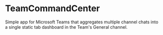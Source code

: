 # TeamCommandCenter
Simple app for Microsoft Teams that aggregates multiple channel chats into a single static tab dashboard in the Team's General channel.
